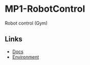 # MP1-RobotControl
Robot control (Gym)

## Links

- [Docs](https://gym.openai.com/docs/)
- [Environment](https://gym.openai.com/envs/FetchSlide-v1/)
